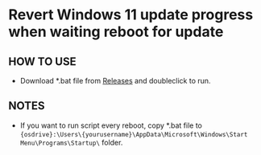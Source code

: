 # Revert Windows 11 update progress when waiting reboot for update
## HOW TO USE  
- Download *.bat file from [Releases](https://github.com/symbuzzer/Revert-Win11-Update-Progress/releases) and doubleclick to run.  
  
## NOTES  
- If you want to run script every reboot, copy *.bat file to ```{osdrive}:\Users\{yourusername}\AppData\Microsoft\Windows\Start Menu\Programs\Startup\``` folder.
